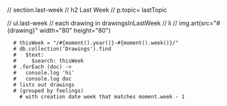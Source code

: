 // section.last-week
//   h2 Last Week
//   p.topic= lastTopic

// ul.last-week
//   each drawing in drawingsInLastWeek
//     li
//       img.art(src="#{drawing}" width="80" height="80")

      # thisWeek = "/#{moment().year()}-#{moment().week()}/"
      # db.collection('Drawings').find
      #   $text:
      #     $search: thisWeek
      # .forEach (doc) ->
      #   console.log 'hi'
      #   console.log doc
      # lists out drawings 
      # (grouped by feelings) 
        # with creation date week that matches moment.week - 1

